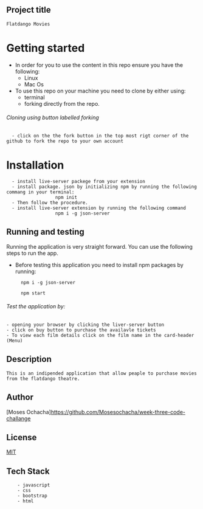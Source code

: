 
## Project title
    Flatdango Movies
# Getting started
- In order for you to use the content in this repo ensure you have the following:
    - Linux
    - Mac Os
- To use this repo on your machine you need to clone by either using:
     - terminal
     - forking directly from the repo.
###### Cloning using button labelled forking
      - click on the the fork button in the top most rigt corner of the github to fork the repo to your own account
# Installation
      - install live-server packege from your extension
      - install package. json by initializing npm by running the following commang in your terminal:
                      npm init
      - Then follow the procedure. 
      - install live-server extension by running the following command
                      npm i -g json-server       
 
## Running and testing
Running the application is very straight forward. You can use the following steps to run the app.

- Before testing this application you need to install npm packages by running:
        
        npm i -g json-server 

        npm start

###### Test the application by:

    - opening your browser by clicking the liver-server button
    - click on buy button to purchase the availavle tickets
    - To view each film details click on the film name in the card-header (Menu)
    
 

    
## Description
    This is an indipended application that allow peaple to purchase movies from the flatdango theatre.

## Author
[Moses Ochacha]https://github.com/Mosesochacha/week-three-code-challange


## License

[MIT](https://choosealicense.com/licenses/mit/)


## Tech Stack
        - javascript
        - css
        - bootstrap
        - html


